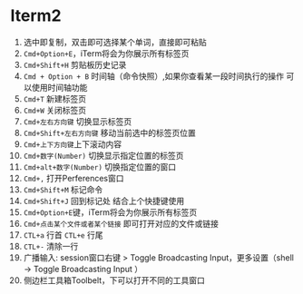 # Iterm2

1. 选中即复制，双击即可选择某个单词，直接即可粘贴 
1. `Cmd+Option+E`，iTerm将会为你展示所有标签页
1. `Cmd+Shift+H` 剪贴板历史记录 
1. `Cmd + Option + B` 时间轴（命令快照）,如果你查看某一段时间执行的操作 可以使用时间轴功能 
1. `Cmd+T` 新建标签页
1. `Cmd+W` 关闭标签页
1. `Cmd+左右方向键` 切换显示标签页
1. `Cmd+Shift+左右方向键` 移动当前选中的标签页位置
1. `Cmd+上下方向键`上下滚动内容
1. `Cmd+数字(Number)` 切换显示指定位置的标签页
1. `Cmd+alt+数字(Number)` 切换指定位置的窗口
1. `Cmd+,` 打开Perferences窗口
1. `Cmd+Shift+M` 标记命令
1. `Cmd+Shift+J` 回到标记处 结合上个快捷键使用
1. `Cmd+Option+E`键，iTerm将会为你展示所有标签页
1. `Cmd+点击某个文件或者某个链接` 即可打开对应的文件或链接
1. `CTL+a` 行首  `CTL+e` 行尾
1. `CTL+-` 清除一行
1. 广播输入: session窗口右键 > Toggle Broadcasting Input，更多设置（shell -> Toggle Broadcasting Input ）
1. 侧边栏工具箱Toolbelt，下可以打开不同的工具窗口
